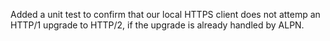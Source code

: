 Added a unit test to confirm that our local HTTPS client does not attemp an HTTP/1 upgrade to HTTP/2, if the upgrade is already handled by ALPN.